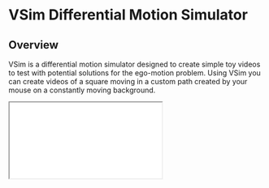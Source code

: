 # VSim Differential Motion Simulator

## Overview

VSim is a differential motion simulator designed to create simple toy videos to 
test with potential solutions for the ego-motion problem. Using VSim you can 
create videos of a square moving in a custom path created by your mouse on a 
constantly moving background.

<div class="embed-responsive
embed-responsive-16by9">

<iframe src="sample_data/input.mp4" </iframe>

</div>

## Installation

## Instructions

### Parameters 

|    Parameter    |                        Description                        | Implemented |
|:---------------:|:---------------------------------------------------------:|:-----------:|
|   `save_dir`    |       Path to where you want to save the test data        |     Yes     |
| `ref_save_dir`  |  Path to where you want to save the reference test data   |     Yes     |
|    `height`     |            Height of the test data (in pixels)            |     Yes     |
|     `width`     |            Width of the test data (in pixels)             |     Yes     |
|    `frames`     |                     Number of frames                      |     Yes     |
|      `fps`      |            Frames per second of the test data             |     Yes     |
|   `col_width`   | Width of the columns in the moving background (in pixels) |     Yes     |
| `object_radius` |          Radius of the moving object (in pixels)          |     Yes     |

### Instructions to use

1. Add the parameters to the `test_data_params.yaml` file
    - `save_dir` is the path to where you want to save the test data
    - `height` is the height of the test data (in pixels)
    - `width` is the width of the test data (in pixels)
    - `fps` is the frames per second of the test data
    - `col_width` is the width of the columns in the moving background (in pixels)
    - `object_radius` is the radius of the moving object (in pixels)
2. run `main.py` to create the test data (This is in manual path mode, 
so you will have to manually create the path with your mouse)
   - You can enter a discrete path instead of the create-your-own in the `main.py` file

## Credits



## License
MIT License
